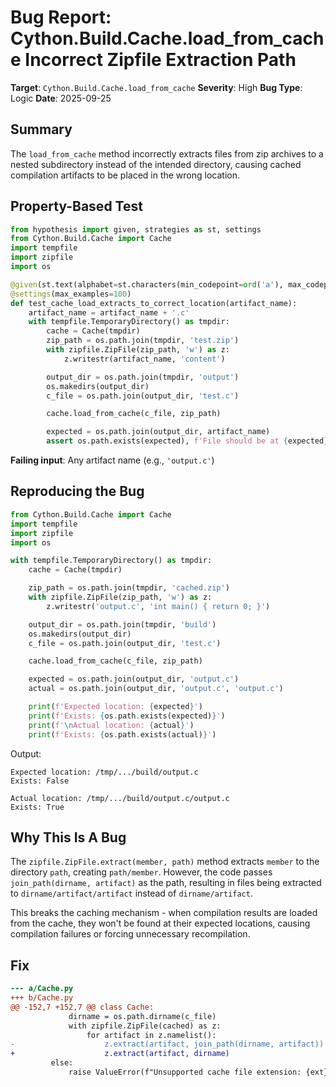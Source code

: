 # Bug Report: Cython.Build.Cache.load_from_cache Incorrect Zipfile Extraction Path

**Target**: `Cython.Build.Cache.load_from_cache`
**Severity**: High
**Bug Type**: Logic
**Date**: 2025-09-25

## Summary

The `load_from_cache` method incorrectly extracts files from zip archives to a nested subdirectory instead of the intended directory, causing cached compilation artifacts to be placed in the wrong location.

## Property-Based Test

```python
from hypothesis import given, strategies as st, settings
from Cython.Build.Cache import Cache
import tempfile
import zipfile
import os

@given(st.text(alphabet=st.characters(min_codepoint=ord('a'), max_codepoint=ord('z')), min_size=1, max_size=20))
@settings(max_examples=100)
def test_cache_load_extracts_to_correct_location(artifact_name):
    artifact_name = artifact_name + '.c'
    with tempfile.TemporaryDirectory() as tmpdir:
        cache = Cache(tmpdir)
        zip_path = os.path.join(tmpdir, 'test.zip')
        with zipfile.ZipFile(zip_path, 'w') as z:
            z.writestr(artifact_name, 'content')

        output_dir = os.path.join(tmpdir, 'output')
        os.makedirs(output_dir)
        c_file = os.path.join(output_dir, 'test.c')

        cache.load_from_cache(c_file, zip_path)

        expected = os.path.join(output_dir, artifact_name)
        assert os.path.exists(expected), f'File should be at {expected}'
```

**Failing input**: Any artifact name (e.g., `'output.c'`)

## Reproducing the Bug

```python
from Cython.Build.Cache import Cache
import tempfile
import zipfile
import os

with tempfile.TemporaryDirectory() as tmpdir:
    cache = Cache(tmpdir)

    zip_path = os.path.join(tmpdir, 'cached.zip')
    with zipfile.ZipFile(zip_path, 'w') as z:
        z.writestr('output.c', 'int main() { return 0; }')

    output_dir = os.path.join(tmpdir, 'build')
    os.makedirs(output_dir)
    c_file = os.path.join(output_dir, 'test.c')

    cache.load_from_cache(c_file, zip_path)

    expected = os.path.join(output_dir, 'output.c')
    actual = os.path.join(output_dir, 'output.c', 'output.c')

    print(f'Expected location: {expected}')
    print(f'Exists: {os.path.exists(expected)}')
    print(f'\nActual location: {actual}')
    print(f'Exists: {os.path.exists(actual)}')
```

Output:
```
Expected location: /tmp/.../build/output.c
Exists: False

Actual location: /tmp/.../build/output.c/output.c
Exists: True
```

## Why This Is A Bug

The `zipfile.ZipFile.extract(member, path)` method extracts `member` to the directory `path`, creating `path/member`. However, the code passes `join_path(dirname, artifact)` as the path, resulting in files being extracted to `dirname/artifact/artifact` instead of `dirname/artifact`.

This breaks the caching mechanism - when compilation results are loaded from the cache, they won't be found at their expected locations, causing compilation failures or forcing unnecessary recompilation.

## Fix

```diff
--- a/Cache.py
+++ b/Cache.py
@@ -152,7 +152,7 @@ class Cache:
             dirname = os.path.dirname(c_file)
             with zipfile.ZipFile(cached) as z:
                 for artifact in z.namelist():
-                    z.extract(artifact, join_path(dirname, artifact))
+                    z.extract(artifact, dirname)
         else:
             raise ValueError(f"Unsupported cache file extension: {ext}")
```